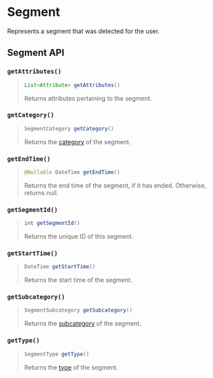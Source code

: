 # Segment

Represents a segment that was detected for the user.

## Segment API

### `getAttributes()`

> ```java
> List<Attribute> getAttributes()
> ```
>
> Returns attributes pertaining to the segment.

### `getCategory()`

> ```java
> SegmentCategory getCategory()
> ```
>
> Returns the [category](segmentcategory.md) of the segment.

### `getEndTime()`

> ```java
> @Nullable DateTime getEndTime()
> ```
>
> Returns the end time of the segment, if it has ended. Otherwise, returns null.

### `getSegmentId()`

> ```java
> int getSegmentId()
> ```
>
> Returns the unique ID of this segment.

### `getStartTime()`

> ```java
> DateTime getStartTime()
> ```
>
> Returns the start time of the segment.

### `getSubcategory()`

> ```java
> SegmentSubcategory getSubcategory()
> ```
>
> Returns the [subcategory](segmentsubcategory.md) of the segment.

### `getType()`

> ```java
> SegmentType getType()
> ```
>
> Returns the [type](segmenttype.md) of the segment.
